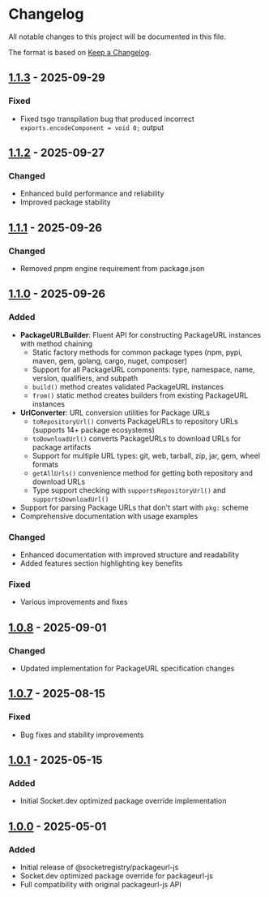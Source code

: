 # Changelog

All notable changes to this project will be documented in this file.

The format is based on [Keep a Changelog](https://keepachangelog.com/en/1.1.0/).

## [1.1.3](https://github.com/SocketDev/socket-packageurl-js/releases/tag/v1.1.3) - 2025-09-29

### Fixed
- Fixed tsgo transpilation bug that produced incorrect `exports.encodeComponent = void 0;` output

## [1.1.2](https://github.com/SocketDev/socket-packageurl-js/releases/tag/v1.1.2) - 2025-09-27

### Changed
- Enhanced build performance and reliability
- Improved package stability

## [1.1.1](https://github.com/SocketDev/socket-packageurl-js/releases/tag/v1.1.1) - 2025-09-26

### Changed
- Removed pnpm engine requirement from package.json

## [1.1.0](https://github.com/SocketDev/socket-packageurl-js/releases/tag/v1.1.0) - 2025-09-26

### Added
- **PackageURLBuilder**: Fluent API for constructing PackageURL instances with method chaining
  - Static factory methods for common package types (npm, pypi, maven, gem, golang, cargo, nuget, composer)
  - Support for all PackageURL components: type, namespace, name, version, qualifiers, and subpath
  - `build()` method creates validated PackageURL instances
  - `from()` static method creates builders from existing PackageURL instances
- **UrlConverter**: URL conversion utilities for Package URLs
  - `toRepositoryUrl()` converts PackageURLs to repository URLs (supports 14+ package ecosystems)
  - `toDownloadUrl()` converts PackageURLs to download URLs for package artifacts
  - Support for multiple URL types: git, web, tarball, zip, jar, gem, wheel formats
  - `getAllUrls()` convenience method for getting both repository and download URLs
  - Type support checking with `supportsRepositoryUrl()` and `supportsDownloadUrl()`
- Support for parsing Package URLs that don't start with `pkg:` scheme
- Comprehensive documentation with usage examples

### Changed
- Enhanced documentation with improved structure and readability
- Added features section highlighting key benefits

### Fixed
- Various improvements and fixes

## [1.0.8](https://github.com/SocketDev/socket-packageurl-js/releases/tag/v1.0.8) - 2025-09-01

### Changed
- Updated implementation for PackageURL specification changes

## [1.0.7](https://github.com/SocketDev/socket-packageurl-js/releases/tag/v1.0.7) - 2025-08-15

### Fixed
- Bug fixes and stability improvements

## [1.0.1](https://github.com/SocketDev/socket-packageurl-js/releases/tag/v1.0.1) - 2025-05-15

### Added
- Initial Socket.dev optimized package override implementation

## [1.0.0](https://github.com/SocketDev/socket-packageurl-js/releases/tag/v1.0.0) - 2025-05-01

### Added
- Initial release of @socketregistry/packageurl-js
- Socket.dev optimized package override for packageurl-js
- Full compatibility with original packageurl-js API